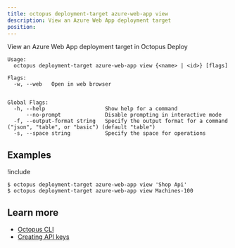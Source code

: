 ```yaml
---
title: octopus deployment-target azure-web-app view
description: View an Azure Web App deployment target
position:
---
```


View an Azure Web App deployment target in Octopus Deploy

```text
Usage:
  octopus deployment-target azure-web-app view {<name> | <id>} [flags]

Flags:
  -w, --web   Open in web browser


Global Flags:
  -h, --help                   Show help for a command
      --no-prompt              Disable prompting in interactive mode
  -f, --output-format string   Specify the output format for a command ("json", "table", or "basic") (default "table")
  -s, --space string           Specify the space for operations
```

## Examples

!include <samples-instance>

```text
$ octopus deployment-target azure-web-app view 'Shop Api'
$ octopus deployment-target azure-web-app view Machines-100

```

## Learn more

- [Octopus CLI](/docs/octopus-rest-api/octopus-cli/index.md)
- [Creating API keys](/docs/octopus-rest-api/how-to-create-an-api-key.md)